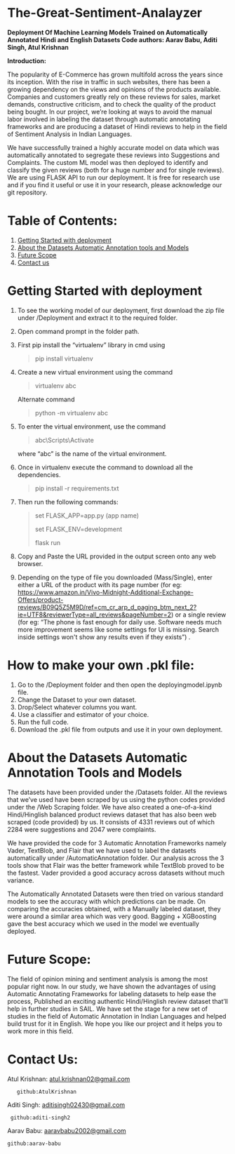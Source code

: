 # The-Great-Sentiment-Analayzer
**Deployment Of Machine Learning Models Trained on Automatically Annotated Hindi and English Datasets
Code authors: Aarav Babu, Aditi Singh, Atul Krishnan**

**Introduction:**

The popularity of E-Commerce has grown multifold across the years since its inception. With the rise in traffic in such websites, there has been a growing dependency on the views and opinions of the products available. Companies and customers greatly rely on these reviews for sales, market demands, constructive criticism, and to check the quality of the product being bought. In our project, we’re looking at ways to avoid the manual labor involved in labeling the dataset through automatic annotating frameworks and are producing a dataset of Hindi reviews to help in the field of Sentiment Analysis in Indian Languages.

We have successfully trained a highly accurate model on data which was automatically annotated to segregate these reviews into Suggestions and Complaints. The custom ML model was then deployed to identify and classify the given reviews (both for a huge number and for single reviews). We are using FLASK API to run our deployment. It is free for research use and if you find it useful or use it in your research, please acknowledge our git repository.

# Table of Contents:

1. [Getting Started with deployment](#getting-started-with-deployment)
2. [About the Datasets Automatic Annotation tools and Models](#about-the-datasets-automatic-annotation-tools-and-models)
3. [Future Scope](#future-scope)
4. [Contact us](#contact-us)

# Getting Started with deployment

1. To see the working model of our deployment, first download the zip file under /Deployment and extract it to the required folder.
2. Open command prompt in the folder path.
3. First pip install the “virtualenv” library in cmd using 
 	>pip install virtualenv

5. Create a new virtual environment using the command 
	>virtualenv abc
	
   Alternate command 
 	>python -m virtualenv abc
   
3. To enter the virtual environment, use the  command
 	>abc\Scripts\Activate
	
   where “abc” is the name of the virtual environment.
6. Once in virtualenv execute the command to download all the dependencies.
 	>pip install -r requirements.txt 
 
7. Then run the following commands:
  	> set FLASK_APP=app.py (app name)
  	> 
  	> set FLASK_ENV=development
  	> 
  	> flask run
  
8. Copy and Paste the URL provided in the output screen onto any web browser.
9. Depending on the type of file you downloaded (Mass/Single), enter either a URL of the product with its page number
 (for eg: https://www.amazon.in/Vivo-Midnight-Additional-Exchange-Offers/product-reviews/B09Q5Z5M9D/ref=cm_cr_arp_d_paging_btm_next_2?ie=UTF8&reviewerType=all_reviews&pageNumber=2) or a single review (for eg: “The phone is fast enough for daily use. Software needs much more improvement seems like some settings for UI is missing. Search inside settings won't show any results even if they exists”) .

# How to make your own .pkl file:
1. Go to the /Deployment folder and then open the deployingmodel.ipynb file.
2. Change the Dataset to your own dataset.
3. Drop/Select whatever columns you want.
4. Use a classifier and estimator of your choice.
5. Run the full code.
6. Download the .pkl file from outputs and use it in your own deployment.

# About the Datasets Automatic Annotation Tools and Models

The datasets have been provided under the /Datasets folder. All the reviews that we’ve used have been scraped by us using the python codes provided under the /Web Scraping folder. We have also created a one-of-a-kind Hindi/Hinglish balanced product reviews dataset that has also been web scraped (code provided) by us. It consists of 4331 reviews out of which 2284 were suggestions and 2047 were complaints.

We have provided the code for 3 Automatic Annotation Frameworks namely Vader, TextBlob, and Flair that we have used to label the datasets automatically under /AutomaticAnnotation folder. Our analysis across the 3 tools show that Flair was the better framework while TextBlob proved to be the fastest. Vader provided a good accuracy across datasets without much variance. 

The Automatically Annotated Datasets were then tried on various standard models to see the accuracy with which predictions can be made. On comparing the accuracies obtained, with a Manually labeled dataset, they were around a similar area which was very good. Bagging + XGBoosting gave the best accuracy which we used in the model we eventually deployed.

# Future Scope:

The field of opinion mining and sentiment analysis is among the most popular right now. In our study, we have shown the advantages of using Automatic Annotating Frameworks for labeling datasets to help ease the process, Published an exciting authentic Hindi/Hinglish review dataset that’ll help in further studies in SAIL. 
We have set the stage for a new set of studies in the field of Automatic Annotation in Indian Languages and helped build trust for it in English.
We hope you like our project and it helps you to work more in this field.

# Contact Us:

Atul Krishnan: atul.krishnan02@gmail.com 

       github:AtulKrishnan

Aditi Singh: aditisingh02430@gmail.com 

     github:aditi-singh2

Aarav Babu: aaravbabu2002@gmail.com 

    github:aarav-babu


